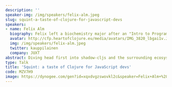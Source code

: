 ```yaml
---
description: ''
speaker-img: /img/speakers/felix-alm.jpeg
slug: squint-a-taste-of-clojure-for-javascript-devs
speakers:
- name: Felix Alm
  biography: Felix left a biochemistry major after an "Intro to Programming"-course during his second year completely stole the show. Some zigzagging later he's now been working in the industry using functional languages since 2017. Clojure became his favourite side project tool early on and 2.5 years ago, when he joined JUXT, it has been his full-time language as well.
  avatar: http://cfp.heartofclojure.eu/media/avatars/IMG_3820_lbgai1v.JPEG
  img: /img/speakers/felix-alm.jpeg
  twitter: kauppilainen
  company: JUXT
abstract: Diving head first into shadow-cljs and the surrounding ecosystem can be daunting. What if we could incrementally introduce Clojure into our existing JS applications from the safety of our favourite frontend frameworks like React or Svelte to tame its more complex logic - hopefully with the help of a trusted REPL
type: Talk
title: 'Squint: a taste of Clojure for JavaScript devs'
code: MZV7H9
image: https://dynogee.com/gen?id=xqxdvgzswovkl2c&speaker=Felix+Alm+%28JUXT%29&title=Squint%3A+a+taste+of+Clojure+for+JavaScript+devs&type=Talk&img=https%3A//2024.heartofclojure.eu/img/speakers/felix-alm.jpeg%3Fv%3D1725345459237
---
```

